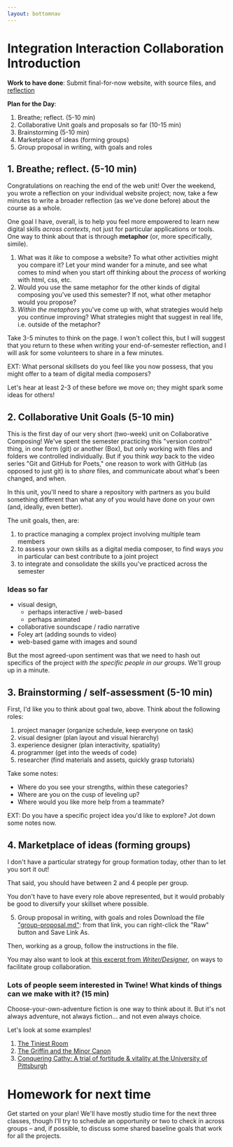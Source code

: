 ```yaml
---
layout: bottomnav
---
```


# Integration Interaction Collaboration Introduction

**Work to have done**: Submit final-for-now website, with source files, and [reflection](https://github.com/pitt-cdm/miller2019spring/issues/13)

**Plan for the Day**:

1. Breathe; reflect. (5-10 min)<!-- metaphors for learning -->
2. Collaborative Unit goals and proposals so far (10-15 min)
3. Brainstorming (5-10 min) <!-- and self-assessment -->
4. Marketplace of ideas (forming groups)
5. Group proposal in writing, with goals and roles


## 1. Breathe; reflect. (5-10 min)

Congratulations on reaching the end of the web unit! Over the weekend, you wrote a reflection on your individual website project; now, take a few minutes to write a broader reflection (as we've done before) about the course as a whole.

One goal I have, overall, is to help you feel more empowered to learn new digital skills _across contexts_, not just for particular applications or tools. One way to think about that is through **metaphor** (or, more specifically, simile).

<div class="alert alert-success">
   <ol>
      <li>What was it <em>like</em> to compose a website? To what other activities might you compare it? <!-- For example, was it like getting butterflies to fly in formation? (That metaphor is Betsy Sargent's, I can't take credit for it.) Was it like writing on loose paper with a pen that's chained in a dark room? Singing and humming at the same time? --> Let your mind wander for a minute, and see what comes to mind when you start off thinking about the <em>process</em> of working with html, css, etc.</li>
      <li>Would you use the same metaphor for the other kinds of digital composing you've used this semester? If not, what other metaphor would you propose?</li>
      <li><em>Within the metaphors</em> you've come up with, what strategies would help you continue improving? What strategies might that suggest in real life, i.e. outside of the metaphor?</li>
   </ol>

Take 3-5 minutes to think on the page. I won't collect this, but I will suggest that you return to these when writing your end-of-semester reflection, and I will ask for some volunteers to share in a few minutes.
</div>

EXT: What personal skillsets do you feel like you now possess, that you might offer to a team of digital media composers?

Let's hear at least 2-3 of these before we move on; they might spark some ideas for others!

## 2. Collaborative Unit Goals (5-10 min)

This is the first day of our very short (two-week) unit on Collaborative Composing! We've spent the semester practicing this "version control" thing, in one form (git) or another (Box), but only working with files and folders we controlled individually. But if you think _way_ back to the video series "Git and GitHub for Poets," one reason to work with GitHub (as opposed to just git) is to _share_ files, and communicate about what's been changed, and when.

In this unit, you'll need to share a repository with partners as you build something different than what any of you would have done on your own (and, ideally, even better).

The unit goals, then, are:
1. to practice managing a complex project involving multiple team members
2. to assess your own skills as a digital media composer, to find ways _you_ in particular can best contribute to a joint project
3. to integrate and consolidate the skills you've practiced across the semester

### Ideas so far

* visual design,
    - perhaps interactive / web-based
    - perhaps animated
* collaborative soundscape / radio narrative
* Foley art (adding sounds to video)
* web-based game with images and sound

But the most agreed-upon sentiment was that we need to hash out specifics of the project _with the specific people in our groups_. We'll group up in a minute.

## 3. Brainstorming / self-assessment (5-10 min) <!-- and self-assessment -->

First, I'd like you to think about goal two, above. Think about the following roles:

1. project manager (organize schedule, keep everyone on task)
3. visual designer (plan layout and visual hierarchy)
4. experience designer (plan interactivity, spatiality)
2. programmer (get into the weeds of code)
5. researcher (find materials and assets, quickly grasp tutorials)
<!-- 6. copy writer (produce public-ready prose) -->

<div class="alert alert-success">
Take some notes:
<ul><li>Where do you see your strengths, within these categories?</li>
<li>Where are you on the cusp of leveling up?</li>
<li>Where would you like more help from a teammate?</li>
</ul>

EXT: Do you have a specific project idea you'd like to explore? Jot down some notes now.
</div>

## 4. Marketplace of ideas (forming groups)
I don't have a particular strategy for group formation today, other than to let you sort it out!

That said, you should have between 2 and 4 people per group.

You don't have to have every role above represented, but it would probably be good to diversify your skillset where possible.


5. Group proposal in writing, with goals and roles
Download the file ["group-proposal.md"](https://github.com/benmiller314/cdm2019fall/blob/gh-pages/uploads/group-proposal.md): from that link, you can right-click the "Raw" button and Save Link As.

Then, working as a group, follow the instructions in the file.

You may also want to look at [this excerpt from _Writer/Designer_](https://pitt.box.com/s/96l347yyrx2e69lkx635bl0jac4beaye), on ways to facilitate group collaboration.


### Lots of people seem interested in Twine! What kinds of things can we make with it? (15 min)

Choose-your-own-adventure fiction is one way to think about it. But it's not always adventure, not always fiction... and not even always choice.

Let's look at some examples!

1. [The Tiniest Room](https://erik108.itch.io/the-tiniest-room)
2. [The Griffin and the Minor Canon](https://cmg.itch.io/the-griffin-and-the-minor-canon)
5. [Conquering Cathy: A trial of fortitude & vitality at the University of Pittsburgh](http://philome.la/mtyrhetoric/conquering-cathy/play)


# Homework for next time

Get started on your plan! We'll have mostly studio time for the next three classes, though I'll try to schedule an opportunity or two to check in across groups – and, if possible, to discuss some shared baseline goals that work for all the projects.
